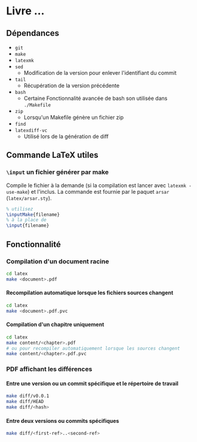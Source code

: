 # Livre …

## Dépendances

 - `git`
 - `make`
 - `latexmk`
 - `sed`
   - Modification de la version pour enlever l'identifiant du commit
 - `tail`
   - Récupération de la version précédente
 - `bash`
   - Certaine Fonctionnalité avancée de bash son utilisée dans `./Makefile`
 - `zip`
   - Lorsqu'un Makefile génère un fichier zip
 - `find`
 - `latexdiff-vc`
   - Utilisé lors de la génération de diff

## Commande LaTeX utiles

### `\input` un fichier générer par make

Compile le fichier à la demande (si la compilation est lancer avec `latexmk -use-make`) et l'inclus.
La commande est fournie par le paquet `arsar` (`latex/arsar.sty`).

```latex
% utilisez 
\inputMake{filename}
% à la place de
\input{filename}
```

## Fonctionnalité

### Compilation d'un document racine

```sh
cd latex
make <document>.pdf
```

#### Recompilation automatique lorsque les fichiers sources changent

```sh
cd latex
make <document>.pdf.pvc
```

#### Compilation d'un chapitre uniquement

```sh
cd latex
make content/<chapter>.pdf
# ou pour recompiler automatiquement lorsque les sources changent
make content/<chapter>.pdf.pvc
```

### PDF affichant les différences

#### Entre une version ou un commit spécifique et le répertoire de travail

```sh
make diff/v0.0.1
make diff/HEAD
make diff/<hash>
```

#### Entre deux versions ou commits spécifiques

```sh
make diff/<first-ref>..<second-ref>
```
